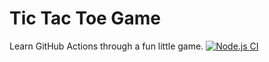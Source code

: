 # Tic Tac Toe Game

Learn GitHub Actions through a fun little game.
[![Node.js CI](https://github.com/dszczurek/github-actions-for-ci/actions/workflows/node.js.yml/badge.svg?branch=main)](https://github.com/dszczurek/github-actions-for-ci/actions/workflows/node.js.yml)
